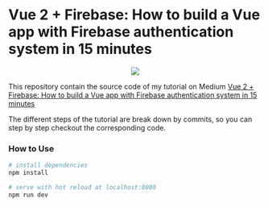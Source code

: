 # Vue 2 + Firebase: How to build a Vue app with Firebase authentication system in 15 minutes

<p align="center">
  <img src="https://raw.githubusercontent.com/captainyouz/vue-firebase-tutorial/master/tutorial-logo.png"/>
</p>

This repository contain the source code of my tutorial on Medium [Vue 2 + Firebase: How to build a Vue app with Firebase authentication system in 15 minutes](https://medium.com/@anas.mammeri/vue-2-firebase-how-to-build-a-vue-app-with-firebase-authentication-system-in-15-minutes-fdce6f289c3c)

The different steps of the tutorial are break down by commits, so you can step by step checkout the corresponding code.

### How to Use

``` bash
# install dependencies
npm install

# serve with hot reload at localhost:8080
npm run dev
```
